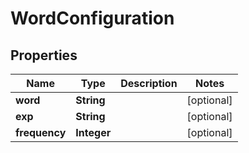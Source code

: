 
# WordConfiguration

## Properties
Name | Type | Description | Notes
------------ | ------------- | ------------- | -------------
**word** | **String** |  |  [optional]
**exp** | **String** |  |  [optional]
**frequency** | **Integer** |  |  [optional]



